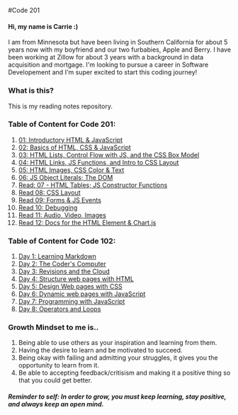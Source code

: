 #Code 201

#### Hi, my name is Carrie :)
I am from Minnesota but have been living in Southern California for about 5 years now with my boyfriend and our two furbabies, Apple and Berry. I have been working at Zillow for about 3 years with a background in data acquisition and mortgage. I'm looking to pursue a career in Software Developement and I'm super excited to start this coding journey!

### What is this?
This is my reading notes repository. 

### Table of Content for Code 201:
1. [01: Introductory HTML & JavaScript](https://carrievo.github.io/reading-notes/class-01)
2. [02: Basics of HTML, CSS & JavaScript](https://carrievo.github.io/reading-notes/class-02)
3. [03: HTML Lists, Control Flow with JS, and the CSS Box Model](https://carrievo.github.io/reading-notes/class-03)
4. [04: HTML Links, JS Functions, and Intro to CSS Layout](https://carrievo.github.io/reading-notes/class-04)
5. [05: HTML Images, CSS Color & Text](https://carrievo.github.io/reading-notes/class-05)
6. [06: JS Object Literals; The DOM](https://carrievo.github.io/reading-notes/class-06)
7. [Read: 07 - HTML Tables; JS Constructor Functions](https://carrievo.github.io/reading-notes/class-07)
8. [Read 08: CSS Layout](https://carrievo.github.io/reading-notes/class-08)
9. [Read 09: Forms & JS Events](https://carrievo.github.io/reading-notes/class-09)
10. [Read 10: Debugging](https://carrievo.github.io/reading-notes/class-10)
11. [Read 11: Audio, Video, Images](https://carrievo.github.io/reading-notes/class-11)
12. [Read 12: Docs for the HTML <canvas> Element & Chart.js](https://carrievo.github.io/reading-notes/class-12)


### Table of Content for Code 102:
1. [Day 1: Learning Markdown](https://carrievo.github.io/reading-notes/day1)
1. [Day 2: The Coder's Computer](https://carrievo.github.io/reading-notes/day2)
1. [Day 3: Revisions and the Cloud](https://carrievo.github.io/reading-notes/day3)
1. [Day 4: Structure web pages with HTML](https://carrievo.github.io/reading-notes/day4)
1. [Day 5: Design Web pages with CSS](https://carrievo.github.io/reading-notes/day5)
1. [Day 6: Dynamic web pages with JavaScript](https://carrievo.github.io/reading-notes/day6)
1. [Day 7: Programming with JavaScript](https://carrievo.github.io/reading-notes/day7)
1. [Day 8: Operators and Loops](https://carrievo.github.io/reading-notes/day8)




### Growth Mindset to me is..
1.  Being able to use others as your inspiration and learning from them.
1.  Having the desire to learn and be motivated to succeed. 
1.  Being okay with failing and admitting your struggles, it gives you the opportunity to learn from it.
1.  Be able to accepting feedback/critisism and making it a positive thing so that you could get better.

##### Reminder to self: In order to grow, you must keep learning, stay positive, and always keep an open mind.
